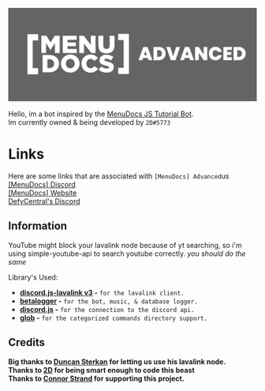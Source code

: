 ![MenuDocs AdvancedBanner](MenuDocs.jpg "MDAdv")

Hello, im a bot inspired by the [MenuDocs JS Tutorial Bot](https://youtube.com/).  
Im currently owned & being developed by `2D#5773`

# Links

Here are some links that are associated with `[MenuDocs] Advanced`us
[[MenuDocs] Discord](https://discord.gg/MgVaazZ)  
[[MenuDocs] Website](https://menudocs.org/)  
[DefyCentral's Discord](https://discord.gg/FHR2msy)  

## Information

YouTube might block your lavalink node because of yt searching, so i'm using simple-youtube-api to search youtube correctly.
*you should do the same*

Library's Used:

- **[discord.js-lavalink v3](https://npmjs.com/discord.js-lavalink) -** `for the lavalink client.`
- **[betalogger](https://npmjs.com/betalogger) -** `for the bot, music, & database logger.`
- **[discord.js](https://npmjs.com/discord.js) -** `for the connection to the discord api.`
- **[glob](https://npmjs**.com/glob) -** `for the categorized commands directory support.`

## Credits

**Big thanks to [Duncan Sterkan](https://twitter.com/duncte123) for letting us use his lavalink node.**  
**Thanks to [2D](https://twitter.com/The2DPerson) for being smart enough to code this beast**  
**Thanks to [Connor Strand](https://twitter.com/Strandable) for supporting this project.**  
